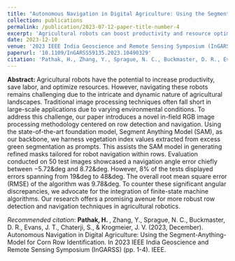 ```yaml
---
title: "Autonomous Navigation in Digital Agriculture: Using the Segment-Anything-Model for Corn Row Identification"
collection: publications
permalink: /publication/2023-07-12-paper-title-number-4
excerpt: 'Agricultural robots can boost productivity and resource optimization, but navigating them is challenging due to complex landscapes. This study introduces an RGB image processing method using the Segment Anything Model (SAM) for improved row detection and navigation, achieving a navigation angle error with an overall RMSE of 9.78°.'
date: 2023-12-10
venue: '2023 IEEE India Geoscience and Remote Sensing Symposium (InGARSS) '
paperurl: '10.1109/InGARSS59135.2023.10490329'
citation: 'Pathak, H., Zhang, Y., Sprague, N. C., Buckmaster, D. R., Evans, J. T., Chaterji, S., & Krogmeier, J. V. (2023, December). Autonomous Navigation in Digital Agriculture: Using the Segment-Anything-Model for Corn Row Identification. In 2023 IEEE India Geoscience and Remote Sensing Symposium (InGARSS) (pp. 1-4). IEEE.'
---
```


<strong> Abstract: </strong>Agricultural robots have the potential to increase productivity, save labor, and optimize resources. However, navigating these robots remains challenging due to the intricate and dynamic nature of agricultural landscapes. Traditional image processing techniques often fall short in large-scale applications due to varying environmental conditions. To address this challenge, our paper introduces a novel in-field RGB image processing methodology centered on row detection and navigation. Using the state-of-the-art foundation model, Segment Anything Model (SAM), as our backbone, we harness vegetation index values extracted from excess green segmentation as prompts. This assists the SAM model in generating refined masks tailored for robot navigation within rows. Evaluation conducted on 50 test images showcased a navigation angle error chiefly between −5.72&deg and 8.72&deg. However, 8% of the tests displayed errors spanning from 19&deg to 48&deg. The overall root mean square error (RMSE) of the algorithm was 9.78&deg. To counter these significant angular discrepancies, we advocate for the integration of finite-state machine algorithms. Our research offers a promising avenue for more robust row detection and navigation techniques in agricultural robotics.

*Recommended citation*: <strong>Pathak, H. </strong>, Zhang, Y., Sprague, N. C., Buckmaster, D. R., Evans, J. T., Chaterji, S., & Krogmeier, J. V. (2023, December). Autonomous Navigation in Digital Agriculture: Using the Segment-Anything-Model for Corn Row Identification. In 2023 IEEE India Geoscience and Remote Sensing Symposium (InGARSS) (pp. 1-4). IEEE.